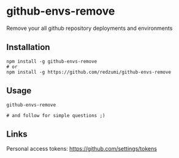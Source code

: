 # github-envs-remove
Remove your all github repository deployments and environments

## Installation
```
npm install -g github-envs-remove
# or
npm install -g https://github.com/redzumi/github-envs-remove
```

## Usage
```
github-envs-remove

# and follow for simple questions ;)
```

## Links
Personal access tokens:
https://github.com/settings/tokens
